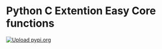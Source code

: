 # Python C Extention Easy Core functions
[![Upload pypi.org](https://github.com/kirin123kirin/ccore/actions/workflows/pypi.yml/badge.svg?branch=v0.0.3)](https://github.com/kirin123kirin/ccore/actions/workflows/pypi.yml)
